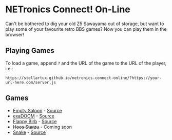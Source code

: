 # NETronics Connect! On-Line

Can't be bothered to dig your old Z5 Sawayama out of storage, but want to play some of your favourite retro BBS games? Now you can play them in the browser!

## Playing Games

To load a game, append `?` and the URL of the game to the URL of the player, i.e.:

    https://stellartux.github.io/netronics-connect-online/?https://your-url-here.com/server.js

## Games

- [Empty Saloon](https://stellartux.github.io/netronics-connect-online/?https://raw.githubusercontent.com/icegoat9/lastcallbbs/main/emptysaloon.js) - [Source](https://github.com/icegoat9/lastcallbbs)
- [exaDOOM](https://stellartux.github.io/netronics-connect-online/?https://raw.githubusercontent.com/vrman123/LastCallBBS/main/exaDOOM.js) - [Source](https://github.com/vrman123/LastCallBBS)
- [Flappy Birb](https://gist.githubusercontent.com/micolous/b822a40674e5527aba42f0612a013faf/raw/9c31a8027284bb56b1e2c22e8b711b11f8a44121/flappy.js) - [Source](https://gist.github.com/micolous/b822a40674e5527aba42f0612a013faf)
- ~~Hoos Starzu~~ - Coming soon
- [Snake](https://stellartux.github.io/netronics-connect-online/?https://raw.githubusercontent.com/dabjulmaros/last-call-bbs-server-snake/master/dabjulmaros_snake.js)  - [Source](https://github.com/dabjulmaros/last-call-bbs-server-snake)

